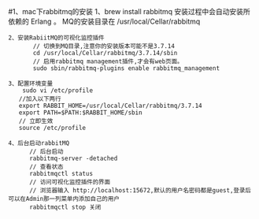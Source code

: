 #1、mac下rabbitmq的安装
    1、brew install rabbitmq
        安装过程中会自动安装所依赖的 Erlang 。
        MQ的安装目录在 /usr/local/Cellar/rabbitmq
        
    2、安装RabiitMQ的可视化监控插件
           // 切换到MQ目录,注意你的安装版本可能不是3.7.14
           cd /usr/local/Cellar/rabbitmq/3.7.14/sbin
           // 启用rabbitmq management插件,才会有web页面。
           sudo sbin/rabbitmq-plugins enable rabbitmq_management
           
    3、配置环境变量
        sudo vi /etc/profile
       //加入以下两行
       export RABBIT_HOME=/usr/local/Cellar/rabbitmq/3.7.14
       export PATH=$PATH:$RABBIT_HOME/sbin
       // 立即生效
       source /etc/profile
       
    4、后台启动rabbitMQ
          // 后台启动
          rabbitmq-server -detached  
          // 查看状态
          rabbitmqctl status 
          // 访问可视化监控插件的界面
          // 浏览器输入 http://localhost:15672,默认的用户名密码都是guest,登录后可以在Admin那一列菜单内添加自己的用户
          rabbitmqctl stop 关闭